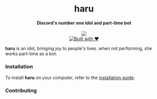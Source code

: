 <div align="center">
  <h1>
    <br>
    haru
    <br>
  </h1>
  <h4>Discord's number one idol and part-time bot</h4>
  <p>
    <a href="https://github.com/feross/standard"><img src="https://cdn.rawgit.com/feross/standard/master/badge.svg"></a>
    <br>
    <a href="http://forthebadge.com/"><img src="http://forthebadge.com/images/badges/built-with-love.svg" alt="Built with ❤"></a>
  </p>
</div>

**haru** is an idol, bringing joy to people's lives. when not performing, she works part-time as a bot.

### Installation
To install **haru** on your computer, refer to the [installation guide](INSTALLATION.md).

### Contributing